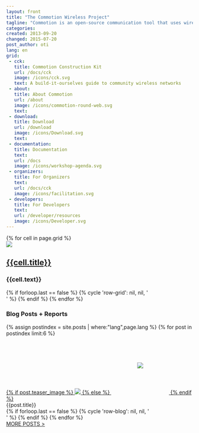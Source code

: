 ```yaml
---
layout: front
title: "The Commotion Wireless Project"
tagline: "Commotion is an open-source communication tool that uses wireless devices to create decentralized mesh networks."
categories:
created: 2013-09-20
changed: 2015-07-20
post_author: oti
lang: en
grid:
 - cck:
   title: Commotion Construction Kit
   url: /docs/cck
   image: /icons/cck.svg
   text: A build-it-ourselves guide to community wireless networks
 - about:
   title: About Commotion
   url: /about
   image: /icons/commotion-round-web.svg
   text:
 - download:
   title: Download
   url: /download
   image: /icons/Download.svg
   text:
 - documentation:
   title: Documentation
   text:
   url: /docs
   image: /icons/workshop-agenda.svg
 - organizers:
   title: For Organizers
   text:
   url: /docs/cck
   image: /icons/facilitation.svg
 - developers:
   title: For Developers
   text:
   url: /developer/resources
   image: /icons/Developer.svg
---
```


<!-- TODO: Look at TWBS gutter/tile/thumbnail system to construct grid -->
<div class="grid home-width">
  <div class="grid-row">
    {% for cell in page.grid %}
    <div class="grid-cell">
      <a href="{{site.baseurl}}{{cell.url}}" class="simple"><img src="{{site.baseurl}}{{cell.image}}" class="grid-icon"></a>
      <h2 class="h4"><a href="{{site.baseurl}}{{cell.url}}" class="simple">{{cell.title}}</a></h2>
      <h3 class="h5 small">{{cell.text}}</h3>
    </div>
    {% if forloop.last == false %}
    {% cycle 'row-grid': nil, nil, '</div><div class="grid-row">' %}
    {% endif %}
    {% endfor %}
  </div>
</div>

<div class="grid home-width">
  <div class="grid-row">
    <h3>Blog Posts + Reports</h3>
  </div>
  <div class="grid-row">
      {% assign postindex = site.posts | where:"lang",page.lang %}
    {% for post in postindex limit:6 %}
    <div class="grid-cell grid-gallery">
      <div class="figure">
    <a href="{{site.baseurl}}{{post.url}}">
      {% if post.teaser_image %}
      <img src="/{{site.imageurl}}/{{post.teaser_image}}" />
      {% else %}
      <img src="{{site.baseurl}}/icons/map.svg" style="padding:70px;" />
      {% endif %}
    </a><div class="caption">{{post.title}}</div>
      </div>
    </div>
    {% if forloop.last == false %}
    {% cycle 'row-blog': nil, nil, '</div><div class="grid-row">' %}
    {% endif %}
    {% endfor %}
  </div>
  <div class="grid-row">
    <div class="grid-cell pull-left"><a href="{{site.baseurl}}/blog/">MORE POSTS > </a></div>
  </div>
</div>
